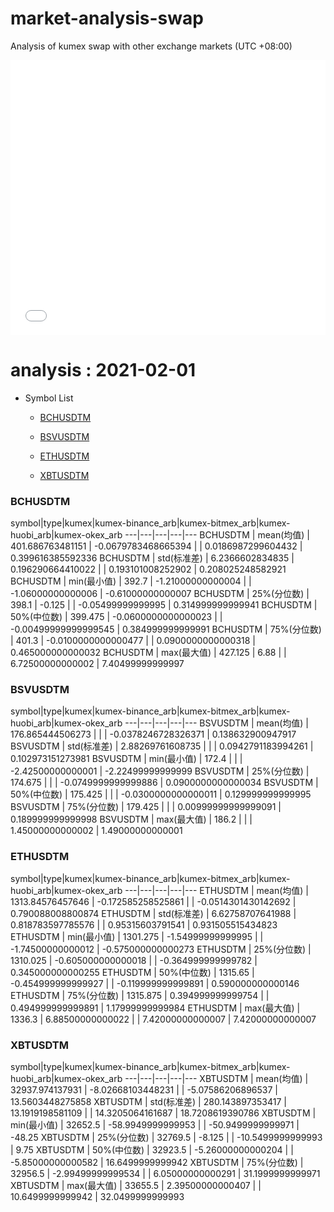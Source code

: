 # market-analysis-swap
Analysis of kumex swap with other exchange markets (UTC +08:00)

<iframe width="100%" height="440" src="./data.html" frameborder="no" border="0" scrolling="no"></iframe>

# analysis : 2021-02-01
* Symbol List

  * [BCHUSDTM](#bchusdtm)

  * [BSVUSDTM](#bsvusdtm)

  * [ETHUSDTM](#ethusdtm)

  * [XBTUSDTM](#xbtusdtm)


### BCHUSDTM

symbol|type|kumex|kumex-binance_arb|kumex-bitmex_arb|kumex-huobi_arb|kumex-okex_arb
---|---|---|---|---
BCHUSDTM | mean(均值) | 401.686763481151 | -0.0679783468665394 |  | 0.0186987299604432 | 0.399616385592336
BCHUSDTM | std(标准差) | 6.2366602834835 | 0.196290664410022 |  | 0.193101008252902 | 0.208025248582921
BCHUSDTM | min(最小值) | 392.7 | -1.21000000000004 |  | -1.06000000000006 | -0.61000000000007
BCHUSDTM | 25%(分位数) | 398.1 | -0.125 |  | -0.05499999999995 | 0.314999999999941
BCHUSDTM | 50%(中位数) | 399.475 | -0.0600000000000023 |  | -0.00499999999999545 | 0.384999999999991
BCHUSDTM | 75%(分位数) | 401.3 | -0.0100000000000477 |  | 0.0900000000000318 | 0.465000000000032
BCHUSDTM | max(最大值) | 427.125 | 6.88 |  | 6.72500000000002 | 7.40499999999997


### BSVUSDTM

symbol|type|kumex|kumex-binance_arb|kumex-bitmex_arb|kumex-huobi_arb|kumex-okex_arb
---|---|---|---|---
BSVUSDTM | mean(均值) | 176.865444506273 |  |  | -0.0378246728326371 | 0.138632900947917
BSVUSDTM | std(标准差) | 2.88269761608735 |  |  | 0.0942791183994261 | 0.102973151273981
BSVUSDTM | min(最小值) | 172.4 |  |  | -2.42500000000001 | -2.22499999999999
BSVUSDTM | 25%(分位数) | 174.675 |  |  | -0.0749999999999886 | 0.0900000000000034
BSVUSDTM | 50%(中位数) | 175.425 |  |  | -0.0300000000000011 | 0.129999999999995
BSVUSDTM | 75%(分位数) | 179.425 |  |  | 0.00999999999999091 | 0.189999999999998
BSVUSDTM | max(最大值) | 186.2 |  |  | 1.45000000000002 | 1.49000000000001


### ETHUSDTM

symbol|type|kumex|kumex-binance_arb|kumex-bitmex_arb|kumex-huobi_arb|kumex-okex_arb
---|---|---|---|---
ETHUSDTM | mean(均值) | 1313.84576457646 | -0.172585258525861 |  | -0.0514301430142692 | 0.790088008800874
ETHUSDTM | std(标准差) | 6.62758707641988 | 0.818783597785576 |  | 0.95315603791541 | 0.931505515434823
ETHUSDTM | min(最小值) | 1301.275 | -1.54999999999995 |  | -1.74500000000012 | -0.575000000000273
ETHUSDTM | 25%(分位数) | 1310.025 | -0.605000000000018 |  | -0.364999999999782 | 0.345000000000255
ETHUSDTM | 50%(中位数) | 1315.65 | -0.454999999999927 |  | -0.119999999999891 | 0.590000000000146
ETHUSDTM | 75%(分位数) | 1315.875 | 0.394999999999754 |  | 0.494999999999891 | 1.17999999999984
ETHUSDTM | max(最大值) | 1336.3 | 6.88500000000022 |  | 7.42000000000007 | 7.42000000000007


### XBTUSDTM

symbol|type|kumex|kumex-binance_arb|kumex-bitmex_arb|kumex-huobi_arb|kumex-okex_arb
---|---|---|---|---
XBTUSDTM | mean(均值) | 32937.974137931 | -8.02668103448231 |  | -5.07586206896537 | 13.5603448275858
XBTUSDTM | std(标准差) | 280.143897353417 | 13.1919198581109 |  | 14.3205064161687 | 18.7208619390786
XBTUSDTM | min(最小值) | 32652.5 | -58.9949999999953 |  | -50.9499999999971 | -48.25
XBTUSDTM | 25%(分位数) | 32769.5 | -8.125 |  | -10.5499999999993 | 9.75
XBTUSDTM | 50%(中位数) | 32923.5 | -5.26000000000204 |  | -5.85000000000582 | 16.6499999999942
XBTUSDTM | 75%(分位数) | 32956.5 | -2.99499999999534 |  | 6.05000000000291 | 31.1999999999971
XBTUSDTM | max(最大值) | 33655.5 | 2.39500000000407 |  | 10.6499999999942 | 32.0499999999993

